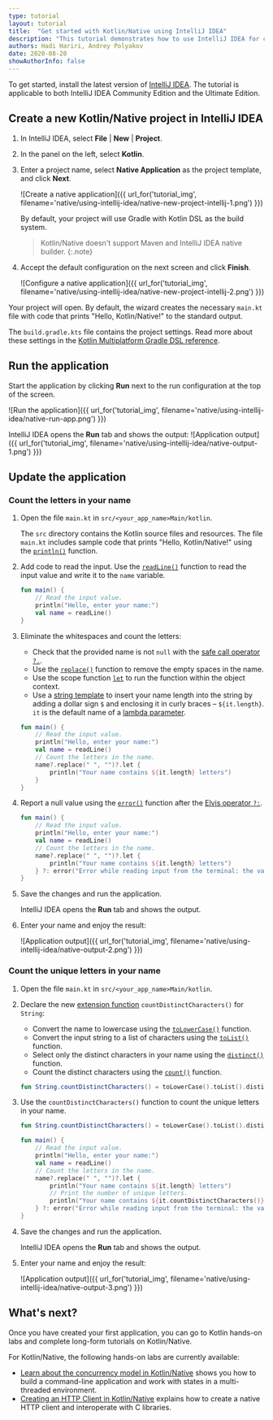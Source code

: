 ```yaml
---
type: tutorial
layout: tutorial
title:  "Get started with Kotlin/Native using IntelliJ IDEA"
description: "This tutorial demonstrates how to use IntelliJ IDEA for creating a Kotlin/Native application."
authors: Hadi Hariri, Andrey Polyakov
date: 2020-08-20
showAuthorInfo: false
---
```


<!--- To become a How-To. Need to change type to new "HowTo" --->

To get started, install the latest version of [IntelliJ IDEA](http://www.jetbrains.com/idea/download/index.html). The tutorial is applicable to both IntelliJ IDEA Community Edition and the Ultimate Edition.

## Create a new Kotlin/Native project in IntelliJ IDEA

1. In IntelliJ IDEA, select **File** \| **New** \| **Project**.
2. In the panel on the left, select **Kotlin**.
3. Enter a project name, select **Native Application** as the project template, and click **Next**.

   ![Create a native application]({{ url_for('tutorial_img', filename='native/using-intellij-idea/native-new-project-intellij-1.png') }})

   By default, your project will use Gradle with Kotlin DSL as the build system.
   > Kotlin/Native doesn't support Maven and IntelliJ IDEA native builder.
   {:.note}

4. Accept the default configuration on the next screen and click **Finish**.

   ![Configure a native application]({{ url_for('tutorial_img', filename='native/using-intellij-idea/native-new-project-intellij-2.png') }})

Your project will open. By default, the wizard creates the necessary `main.kt` file with code that prints "Hello, Kotlin/Native!" to the standard output.

The `build.gradle.kts` file contains the project settings. Read more about these settings in the [Kotlin Multiplatform Gradle DSL reference](/docs/reference/mpp-dsl-reference.html).

## Run the application

Start the application by clicking **Run** next to the run configuration at the top of the screen.

![Run the application]({{ url_for('tutorial_img', filename='native/using-intellij-idea/native-run-app.png') }})

IntelliJ IDEA opens the **Run** tab and shows the output:
![Application output]({{ url_for('tutorial_img', filename='native/using-intellij-idea/native-output-1.png') }})

## Update the application

### Count the letters in your name

1. Open the file `main.kt` in `src/<your_app_name>Main/kotlin`.

   The `src` directory contains the Kotlin source files and resources. The file `main.kt` includes sample code that prints "Hello, Kotlin/Native!" using the [`println()`](/api/latest/jvm/stdlib/stdlib/kotlin.io/println.html) function.

2. Add code to read the input. Use the [`readLine()`](/api/latest/jvm/stdlib/kotlin.io/read-line.html) function to read the input value and write it to the `name` variable.

   <div class="sample" markdown="1" theme="idea" mode="kotlin" data-highlight-only>

   ```kotlin
   fun main() {
       // Read the input value.
       println("Hello, enter your name:")
       val name = readLine()
   }
   ```

   </div>

3. Eliminate the whitespaces and count the letters:
   * Check that the provided name is not `null` with the [safe call operator `?.`](/docs/reference/null-safety.html#safe-calls).
   * Use the [`replace()`](/api/latest/jvm/stdlib/kotlin.text/replace.html) function to remove the empty spaces in the name.
   * Use the scope function [`let`](/docs/reference/scope-functions.html#let) to run the function within the object context. 
   * Use a [string template](/docs/reference/basic-types.html#string-templates) to insert your name length into the string by adding a dollar sign `$` and enclosing it in curly braces – `${it.length}`.
     `it` is the default name of a [lambda parameter](/docs/reference/coding-conventions.html#lambda-parameters).

   <div class="sample" markdown="1" theme="idea" mode="kotlin" data-highlight-only>

   ```kotlin
   fun main() {
       // Read the input value.
       println("Hello, enter your name:")
       val name = readLine()
       // Count the letters in the name.
       name?.replace(" ", "")?.let {
           println("Your name contains ${it.length} letters")
       }
   }
   ```

   </div>

4. Report a null value using the [`error()`](/api/latest/jvm/stdlib/kotlin/error.html) function after the [Elvis operator `?:`](/docs/reference/null-safety.html#elvis-operator).

   <div class="sample" markdown="1" theme="idea" mode="kotlin" data-highlight-only>

   ```kotlin
   fun main() {
       // Read the input value.
       println("Hello, enter your name:")
       val name = readLine()
       // Count the letters in the name.
       name?.replace(" ", "")?.let {
           println("Your name contains ${it.length} letters")
       } ?: error("Error while reading input from the terminal: the value can't be null.")
   }
   ```

   </div>


5. Save the changes and run the application.

   IntelliJ IDEA opens the **Run** tab and shows the output.

6. Enter your name and enjoy the result:

   ![Application output]({{ url_for('tutorial_img', filename='native/using-intellij-idea/native-output-2.png') }})


### Count the unique letters in your name

1. Open the file `main.kt` in `src/<your_app_name>Main/kotlin`.

2. Declare the new [extension function](/docs/reference/extensions.html#extension-functions) `countDistinctCharacters()` for `String`:

   * Convert the name to lowercase using the [`toLowerCase()`](/api/latest/jvm/stdlib/kotlin.text/to-lower-case.html) function.
   * Convert the input string to a list of characters using the [`toList()`](/api/latest/jvm/stdlib/kotlin.text/to-list.html) function.
   * Select only the distinct characters in your name using the [`distinct()`](/api/latest/jvm/stdlib/kotlin.collections/distinct.html) function.
   * Count the distinct characters using the [`count()`](/api/latest/jvm/stdlib/kotlin.collections/count.html) function.

   <div class="sample" markdown="1" theme="idea" mode="kotlin" data-highlight-only>

   ```kotlin
   fun String.countDistinctCharacters() = toLowerCase().toList().distinct().count()
   ```

   </div>

3. Use the `countDistinctCharacters()` function to count the unique letters in your name.

   <div class="sample" markdown="1" theme="idea" mode="kotlin" data-highlight-only>

   ```kotlin
   fun String.countDistinctCharacters() = toLowerCase().toList().distinct().count()

   fun main() {
       // Read the input value.
       println("Hello, enter your name:")
       val name = readLine()
       // Count the letters in the name.
       name?.replace(" ", "")?.let {
           println("Your name contains ${it.length} letters")
           // Print the number of unique letters.
           println("Your name contains ${it.countDistinctCharacters()} unique letters")
       } ?: error("Error while reading input from the terminal: the value can't be null.")
   }
   ```

   </div>

3. Save the changes and run the application.

   IntelliJ IDEA opens the **Run** tab and shows the output.

4. Enter your name and enjoy the result:

   ![Application output]({{ url_for('tutorial_img', filename='native/using-intellij-idea/native-output-3.png') }})


## What's next?

Once you have created your first application, you can go to Kotlin hands-on labs and complete long-form tutorials on Kotlin/Native. 

For Kotlin/Native, the following hands-on labs are currently available:

* [Learn about the concurrency model in Kotlin/Native](https://play.kotlinlang.org/hands-on/Kotlin%20Native%20Concurrency/00_Introduction) shows you how to build a command-line application and work with states in a multi-threaded environment.
* [Creating an HTTP Client in Kotlin/Native](https://play.kotlinlang.org/hands-on/Introduction%20to%20Kotlin%20Native/01_Introduction) explains how to create a native HTTP client and interoperate with C libraries.